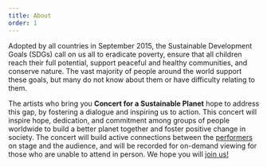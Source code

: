 ```yaml
---
title: About
order: 1
---
```

Adopted by all countries in September 2015, the Sustainable Development Goals (SDGs) call on us all to eradicate poverty, ensure that all children reach their full potential, support peaceful and healthy communities, and conserve nature. The vast majority of people around the world support these goals, but many do not know about them or have difficulty relating to them.

The artists who bring you **Concert for a Sustainable Planet** hope to address this gap, by fostering a dialogue and inspiring us to action. This concert will inspire hope, dedication, and commitment among groups of people worldwide to build a better planet together and foster positive change in society. The concert will build active connections between the [performers](#performers) on stage and the audience, and will be recorded for on-demand viewing for those who are unable to attend in person. We hope you will [join us!](#ticket-information)
